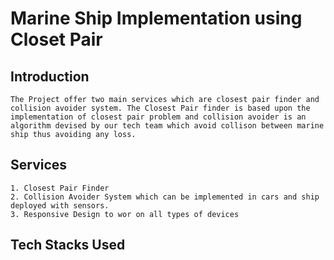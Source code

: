 # Marine Ship Implementation using Closet Pair

## Introduction

```
The Project offer two main services which are closest pair finder and collision avoider system. The Closest Pair finder is based upon the implementation of closest pair problem and collision avoider is an algorithm devised by our tech team which avoid collison between marine ship thus avoiding any loss.
```

## Services

```
1. Closest Pair Finder 
2. Collision Avoider System which can be implemented in cars and ship deployed with sensors.
3. Responsive Design to wor on all types of devices
```

## Tech Stacks Used

